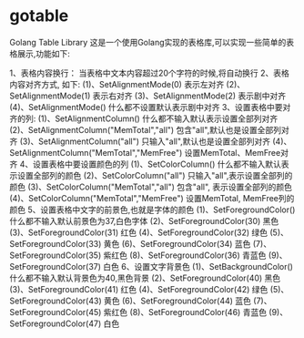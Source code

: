 # gotable
Golang Table Library
这是一个使用Golang实现的表格库,可以实现一些简单的表格展示,功能如下:

1、表格内容换行： 当表格中文本内容超过20个字符的时候,将自动换行
2、表格内容对齐方式, 如下:
(1)、SetAlignmentMode(0) 表示左对齐
(2)、SetAlignmentMode(1) 表示右对齐
(3)、SetAlignmentMode(2) 表示剧中对齐
(4)、SetAlignmentMode()  什么都不设置默认表示剧中对齐
3、设置表格中要对齐的列: 
(1)、SetAlignmentColumn()                       什么都不输入默认表示设置全部列对齐
(2)、SetAlignmentColumn("MemTotal","all")       包含"all",默认也是设置全部列对齐
(3)、SetAlignmentColumn("all")                  只输入"all",默认也是设置全部列对齐
(4)、SetAlignmentColumn("MemTotal","MemFree")   设置MemTotal、MemFree对齐
4、设置表格中要设置颜色的列
(1)、SetColorColumn()                           什么都不输入默认表示设置全部列的颜色
(2)、SetColorColumn("all")                      只输入"all",表示设置全部列的颜色
(3)、SetColorColumn("MemTotal","all")           包含"all", 表示设置全部列的颜色
(4)、SetColorColumn("MemTotal","MemFree")       设置MemTotal, MemFree列的颜色
5、设置表格中文字的前景色,也就是字体的颜色
(1)、SetForegroundColor()                       什么都不输入默认前景色为37,白色字体
(2)、SetForegroundColor(30)                     黑色
(3)、SetForegroundColor(31)                     红色
(4)、SetForegroundColor(32)                     绿色
(5)、SetForegroundColor(33)                     黄色
(6)、SetForegroundColor(34)                     蓝色
(7)、SetForegroundColor(35)                     紫红色
(8)、SetForegroundColor(36)                     青蓝色
(9)、SetForegroundColor(37)                     白色
6、设置文字背景色
(1)、SetBackgroundColor()                       什么都不输入默认背景色为40,黑色背景
(2)、SetForegroundColor(40)                     黑色
(3)、SetForegroundColor(41)                     红色
(4)、SetForegroundColor(42)                     绿色
(5)、SetForegroundColor(43)                     黄色
(6)、SetForegroundColor(44)                     蓝色
(7)、SetForegroundColor(45)                     紫红色
(8)、SetForegroundColor(46)                     青蓝色
(9)、SetForegroundColor(47)                     白色
